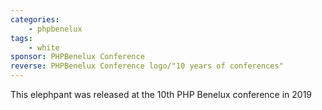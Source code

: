 ```yaml
---
categories:
    - phpbenelux
tags:
    - white
sponsor: PHPBenelux Conference
reverse: PHPBenelux Conference logo/"10 years of conferences"
---
```

This elephpant was released at the 10th PHP Benelux conference in 2019
